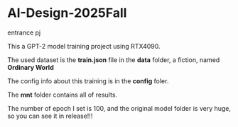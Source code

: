 # AI-Design-2025Fall
entrance pj

This a GPT-2 model training project using RTX4090.

The used dataset is the **train.json** file in the **data** folder, a fiction, named **Ordinary World**

The config info about this training is in the **config** foler.

The **mnt** folder contains all of results.

The number of epoch I set is 100, and the original model folder is very huge, so you can see it in release!!!

